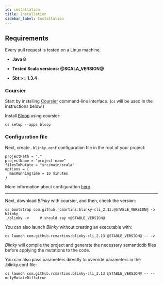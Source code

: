 ```yaml
---
id: installation
title: Installation
sidebar_label: Installation
---
```


## Requirements

Every pull request is tested on a Linux machine.  

* **Java 8**

* **Tested Scala versions: @SCALA_VERSION@**

* **Sbt >= 1.3.4**

### Coursier

Start by installing [Coursier](https://get-coursier.io/docs/cli-installation) command-line interface.
(`cs` will be used in the instructions below.)

Install [Bloop](https://scalacenter.github.io/bloop/setup) using coursier:
```shell
cs setup --apps bloop
```

### Configuration file

Next, create `.blinky.conf` configuration file in the root of your project:
```hocon
projectPath = "."
projectName = "project-name"
filesToMutate = "src/main/scala"
options = {
  maxRunningTime = 10 minutes
}
```
More information about configuration [here](configuration.md).

---

Next, download _Blinky_ with coursier, and then, check the version:
```shell
cs bootstrap com.github.rcmartins:blinky-cli_2.13:@STABLE_VERSION@ -o blinky
./blinky -v     # should say v@STABLE_VERSION@
```
 
You can also launch _Blinky_ without creating an executable with:
```shell
cs launch com.github.rcmartins:blinky-cli_2.13:@STABLE_VERSION@ -- -v
```

_Blinky_ will compile the project and generate the necessary semanticdb files
before applying the mutations to the code.

You can also pass parameters directly to override parameters in the .blinky.conf file: 
```shell
cs launch com.github.rcmartins:blinky-cli_2.13:@STABLE_VERSION@ -- --onlyMutateDiff=true
```
